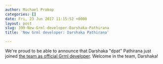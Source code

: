 ```yaml
---
author: Michael Prokop
categories: []
date: Fri, 23 Jun 2017 11:15:52 +0000
layout: post
slug: 399-New-Grml-developer-Darshaka-Pathirana
title: 'New Grml developer: Darshaka Pathirana'

---
```

We're proud to be able to announce that Darshaka "dpat" Pathirana just joined [the team as official Grml developer](https://grml.org/team/). Welcome in the team, Darshaka!